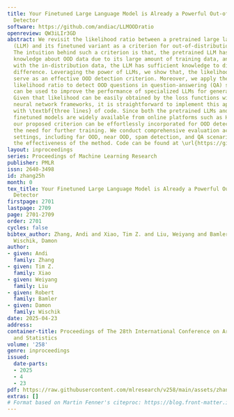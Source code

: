 ```yaml
---
title: Your Finetuned Large Language Model is Already a Powerful Out-of-distribution
  Detector
software: https://github.com/andiac/LLMOODratio
openreview: QW3iLIr3GD
abstract: We revisit the likelihood ratio between a pretrained large language model
  (LLM) and its finetuned variant as a criterion for out-of-distribution (OOD) detection.
  The intuition behind such a criterion is that, the pretrained LLM has the prior
  knowledge about OOD data due to its large amount of training data, and once finetuned
  with the in-distribution data, the LLM has sufficient knowledge to distinguish their
  difference. Leveraging the power of LLMs, we show that, the likelihood ratio can
  serve as an effective OOD detection criterion. Moreover, we apply the proposed LLM-based
  likelihood ratio to detect OOD questions in question-answering (QA) systems, which
  can be used to improve the performance of specialized LLMs for general questions.
  Given that likelihood can be easily obtained by the loss functions within contemporary
  neural network frameworks, it is straightforward to implement this approach in practice
  with \textbf{three lines} of code. Since both the pretrained LLMs and its various
  finetuned models are widely available from online platforms such as Hugging Face,
  our proposed criterion can be effortlessly incorporated for OOD detection without
  the need for further training. We conduct comprehensive evaluation across on multiple
  settings, including far OOD, near OOD, spam detection, and QA scenarios, to demonstrate
  the effectiveness of the method. Code can be found at \url{https://github.com/andiac/LLMOODratio}
layout: inproceedings
series: Proceedings of Machine Learning Research
publisher: PMLR
issn: 2640-3498
id: zhang25h
month: 0
tex_title: Your Finetuned Large Language Model is Already a Powerful Out-of-distribution
  Detector
firstpage: 2701
lastpage: 2709
page: 2701-2709
order: 2701
cycles: false
bibtex_author: Zhang, Andi and Xiao, Tim Z. and Liu, Weiyang and Bamler, Robert and
  Wischik, Damon
author:
- given: Andi
  family: Zhang
- given: Tim Z.
  family: Xiao
- given: Weiyang
  family: Liu
- given: Robert
  family: Bamler
- given: Damon
  family: Wischik
date: 2025-04-23
address:
container-title: Proceedings of The 28th International Conference on Artificial Intelligence
  and Statistics
volume: '258'
genre: inproceedings
issued:
  date-parts:
  - 2025
  - 4
  - 23
pdf: https://raw.githubusercontent.com/mlresearch/v258/main/assets/zhang25h/zhang25h.pdf
extras: []
# Format based on Martin Fenner's citeproc: https://blog.front-matter.io/posts/citeproc-yaml-for-bibliographies/
---
```

